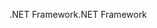 <span data-ttu-id="caa24-101">.NET Framework</span><span class="sxs-lookup"><span data-stu-id="caa24-101">.NET Framework</span></span>